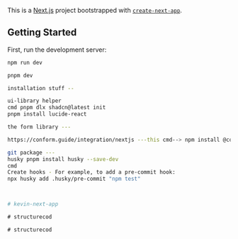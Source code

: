 This is a [Next.js](https://nextjs.org) project bootstrapped with [`create-next-app`](https://nextjs.org/docs/app/api-reference/cli/create-next-app).

## Getting Started

First, run the development server:

```bash
npm run dev

pnpm dev

installation stuff --

ui-library helper
cmd pnpm dlx shadcn@latest init
pnpm install lucide-react

the form library ---

https://conform.guide/integration/nextjs ---this cmd--> npm install @conform-to/react @conform-to/zod zod

git package ---
husky pnpm install husky --save-dev
cmd 
Create hooks - For example, to add a pre-commit hook:
npx husky add .husky/pre-commit "npm test"



#   k e v i n - n e x t - a p p  
 #   s t r u c t u r e c o d  
 #   s t r u c t u r e c o d  
 